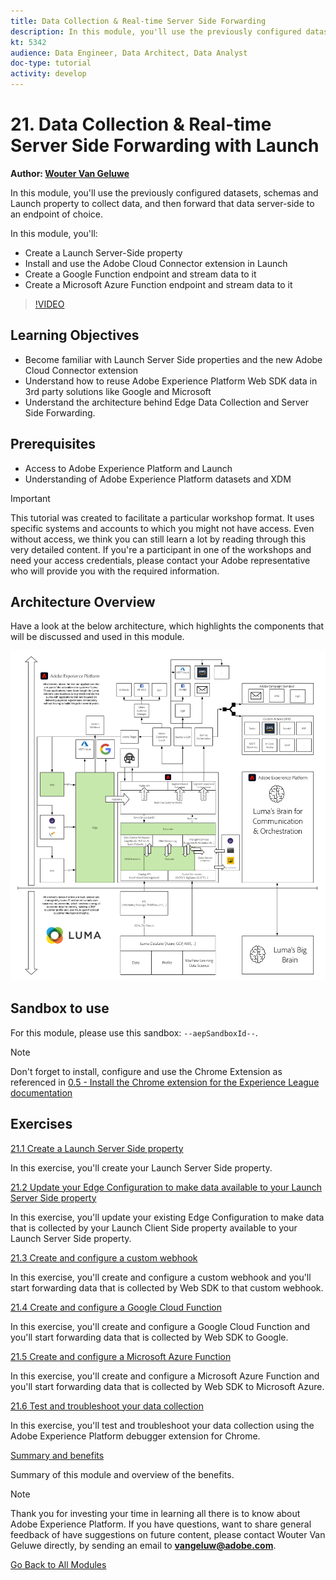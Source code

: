 ```yaml
---
title: Data Collection & Real-time Server Side Forwarding
description: In this module, you'll use the previously configured datasets, schemas and Launch property to collect data, and then forward that data server-side to an endpoint of choice.
kt: 5342
audience: Data Engineer, Data Architect, Data Analyst
doc-type: tutorial
activity: develop
---
```


# 21. Data Collection & Real-time Server Side Forwarding with Launch

**Author: [Wouter Van Geluwe](https://www.linkedin.com/in/woutervangeluwe/)**

In this module, you'll use the previously configured datasets, schemas and Launch property to collect data, and then forward that data server-side to an endpoint of choice.

In this module, you'll:

- Create a Launch Server-Side property
- Install and use the Adobe Cloud Connector extension in Launch
- Create a Google Function endpoint and stream data to it
- Create a Microsoft Azure Function endpoint and stream data to it

>[!VIDEO](https://video.tv.adobe.com/v/XXXXX?quality=12&learn=on)

## Learning Objectives

- Become familiar with Launch Server Side properties and the new Adobe Cloud Connector extension 
- Understand how to reuse Adobe Experience Platform Web SDK data in 3rd party solutions like Google and Microsoft
- Understand the architecture behind Edge Data Collection and Server Side Forwarding.

## Prerequisites

- Access to Adobe Experience Platform and Launch
- Understanding of Adobe Experience Platform datasets and XDM

>[!IMPORTANT] 
>
>This tutorial was created to facilitate a particular workshop format. It uses specific systems and accounts to which you might not have access. Even without access, we think you can still learn a lot by reading through this very detailed content. If you're a participant in one of the workshops and need your access credentials, please contact your Adobe representative who will provide you with the required information.

## Architecture Overview

Have a look at the below architecture, which highlights the components that will be discussed and used in this module.

![Architecture Overview](../../assets/images/architecturem21.png)

## Sandbox to use

For this module, please use this sandbox: `--aepSandboxId--`.

>[!NOTE]
>
>Don't forget to install, configure and use the Chrome Extension as referenced in [0.5 - Install the Chrome extension for the Experience League documentation](../module0/ex5.md)

## Exercises

[21.1 Create a Launch Server Side property](./ex1.md)

In this exercise, you'll create your Launch Server Side property.

[21.2 Update your Edge Configuration to make data available to your Launch Server Side property](./ex2.md)

In this exercise, you'll update your existing Edge Configuration to make data that is collected by your Launch Client Side property available to your Launch Server Side property.

[21.3 Create and configure a custom webhook](./ex3.md)

In this exercise, you'll create and configure a custom webhook and you'll start forwarding data that is collected by Web SDK to that custom webhook.

[21.4 Create and configure a Google Cloud Function](./ex4.md)

In this exercise, you'll create and configure a Google Cloud Function and you'll start forwarding data that is collected by Web SDK to Google.

[21.5 Create and configure a Microsoft Azure Function](./ex5.md)

In this exercise, you'll create and configure a Microsoft Azure Function and you'll start forwarding data that is collected by Web SDK to Microsoft Azure.

[21.6 Test and troubleshoot your data collection](./ex6.md)

In this exercise, you'll test and troubleshoot your data collection using the Adobe Experience Platform debugger extension for Chrome.

[Summary and benefits](./summary.md)

Summary of this module and overview of the benefits.

>[!NOTE]
>
>Thank you for investing your time in learning all there is to know about Adobe Experience Platform. If you have questions, want to share general feedback of have suggestions on future content, please contact Wouter Van Geluwe directly, by sending an email to **vangeluw@adobe.com**.

[Go Back to All Modules](../../overview.md)
